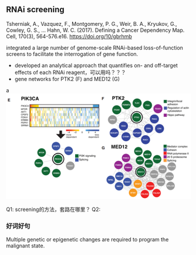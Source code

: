 ## RNAi screening
Tsherniak, A., Vazquez, F., Montgomery, P. G., Weir, B. A., Kryukov, G., Cowley, G. S., … Hahn, W. C. (2017). Defining a Cancer Dependency Map. Cell, 170(3), 564-576.e16. https://doi.org/10/gbrhmb

integrated a large number of genome-scale RNAi-based loss-of-function screens to facilitate the interrogation of gene function.

 - developed an analytical approach that quantifies on- and off-target effects of each RNAi reagent，可以用吗？？？
 - gene networks for PTK2 (F) and MED12 (G)


 a
 <img alt="2019week48-882b2a02.png" src="assets/2019week48-882b2a02.png" width="" height="" >


Q1: screening的方法，套路在哪里？
Q2:

### 好词好句
Multiple genetic or epigenetic changes are required to program the malignant state.

